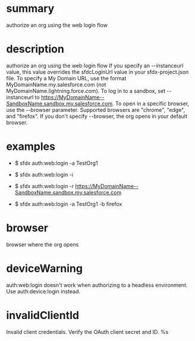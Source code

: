 # summary

authorize an org using the web login flow

# description

authorize an org using the web login flow
If you specify an --instanceurl value, this value overrides the sfdcLoginUrl value in your sfdx-project.json file. To specify a My Domain URL, use the format MyDomainName.my.salesforce.com (not MyDomainName.lightning.force.com). To log in to a sandbox, set --instanceurl to https://MyDomainName--SandboxName.sandbox.my.salesforce.com.
To open in a specific browser, use the --browser parameter. Supported browsers are "chrome", "edge", and "firefox". If you don't specify --browser, the org opens in your default browser.

# examples

- $ sfdx auth:web:login -a TestOrg1

- $ sfdx auth:web:login -i <OAuth client id>

- $ sfdx auth:web:login -r https://MyDomainName--SandboxName.sandbox.my.salesforce.com

- $ sfdx auth:web:login -a TestOrg1 -b firefox

# browser

browser where the org opens

# deviceWarning

auth:web:login doesn't work when authorizing to a headless environment. Use auth:device:login instead.

# invalidClientId

Invalid client credentials. Verify the OAuth client secret and ID. %s

